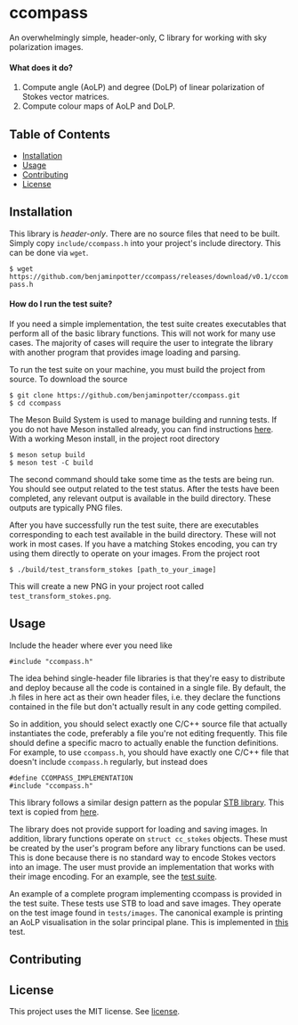 # ccompass
An overwhelmingly simple, header-only, C library for working with sky polarization images.

#### What does it do?
1. Compute angle (AoLP) and degree (DoLP) of linear polarization of Stokes vector matrices.
2. Compute colour maps of AoLP and DoLP.

## Table of Contents
- [Installation](#installation)
- [Usage](#usage)
- [Contributing](#contributing)
- [License](#license)

## Installation
This library is *header-only*. There are no source files that need to be built. Simply copy `include/ccompass.h` into your project's include directory. This can be done via `wget`.

`$ wget https://github.com/benjaminpotter/ccompass/releases/download/v0.1/ccompass.h`

#### How do I run the test suite?

If you need a simple implementation, the test suite creates executables that perform all of the basic library functions. This will not work for many use cases. The majority of cases will require the user to integrate the library with another program that provides image loading and parsing.

To run the test suite on your machine, you must build the project from source. To download the source

```
$ git clone https://github.com/benjaminpotter/ccompass.git
$ cd ccompass
```

The Meson Build System is used to manage building and running tests. If you do not have Meson installed already, you can find instructions [here](https://mesonbuild.com/Getting-meson.html). With a working Meson install, in the project root directory

```
$ meson setup build
$ meson test -C build
```

The second command should take some time as the tests are being run. You should see output related to the test status. After the tests have been completed, any relevant output is available in the build directory. These outputs are typically PNG files.

After you have successfully run the test suite, there are executables corresponding to each test available in the build directory. These will not work in most cases. If you have a matching Stokes encoding, you can try using them directly to operate on your images. From the project root

```
$ ./build/test_transform_stokes [path_to_your_image]
```

This will create a new PNG in your project root called `test_transform_stokes.png`.

## Usage
Include the header where ever you need like

```
#include "ccompass.h"
```

The idea behind single-header file libraries is that they're easy to distribute and deploy because all the code is contained in a single file. By default, the .h files in here act as their own header files, i.e. they declare the functions contained in the file but don't actually result in any code getting compiled.

So in addition, you should select exactly one C/C++ source file that actually instantiates the code, preferably a file you're not editing frequently. This file should define a specific macro to actually enable the function definitions. For example, to use `ccompass.h`, you should have exactly one C/C++ file that doesn't include `ccompass.h` regularly, but instead does 

```
#define CCOMPASS_IMPLEMENTATION
#include "ccompass.h"
```

This library follows a similar design pattern as the popular [STB library](https://github.com/nothings/stb). This text is copied from [here](https://github.com/nothings/stb?tab=readme-ov-file#how-do-i-use-these-libraries).

The library does not provide support for loading and saving images. In addition, library functions operate on `struct cc_stokes` objects. These must be created by the user's program before any library functions can be used. This is done because there is no standard way to encode Stokes vectors into an image. The user must provide an implementation that works with their image encoding. For an example, see the [test suite](tests/common.h).

An example of a complete program implementing ccompass is provided in the test suite. These tests use STB to load and save images. They operate on the test image found in `tests/images`. The canonical example is printing an AoLP visualisation in the solar principal plane. This is implemented in [this](tests/test_transform_stokes.c) test.

## Contributing

## License
This project uses the MIT license. See [license](LICENSE). 

